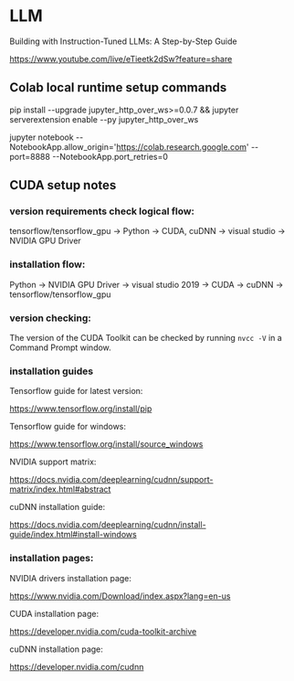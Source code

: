 # LLM

Building with Instruction-Tuned LLMs: A Step-by-Step Guide

https://www.youtube.com/live/eTieetk2dSw?feature=share

## Colab local runtime setup commands

pip install --upgrade jupyter_http_over_ws>=0.0.7 && jupyter serverextension enable --py jupyter_http_over_ws

jupyter notebook --NotebookApp.allow_origin='https://colab.research.google.com' --port=8888 --NotebookApp.port_retries=0


## CUDA setup notes

### version requirements check logical flow:
tensorflow/tensorflow_gpu -> Python -> CUDA, cuDNN -> visual studio -> NVIDIA GPU Driver

### installation flow:
Python -> NVIDIA GPU Driver -> visual studio 2019 -> CUDA -> cuDNN -> tensorflow/tensorflow_gpu

### version checking:
The version of the CUDA Toolkit can be checked by running `nvcc -V` in a Command Prompt window.

### installation guides
Tensorflow guide for latest version:

https://www.tensorflow.org/install/pip

Tensorflow guide for windows:

https://www.tensorflow.org/install/source_windows

NVIDIA support matrix:

https://docs.nvidia.com/deeplearning/cudnn/support-matrix/index.html#abstract

cuDNN installation guide:

https://docs.nvidia.com/deeplearning/cudnn/install-guide/index.html#install-windows

### installation pages:
NVIDIA drivers installation page:

https://www.nvidia.com/Download/index.aspx?lang=en-us

CUDA installation page:

https://developer.nvidia.com/cuda-toolkit-archive

cuDNN installation page:

https://developer.nvidia.com/cudnn 
